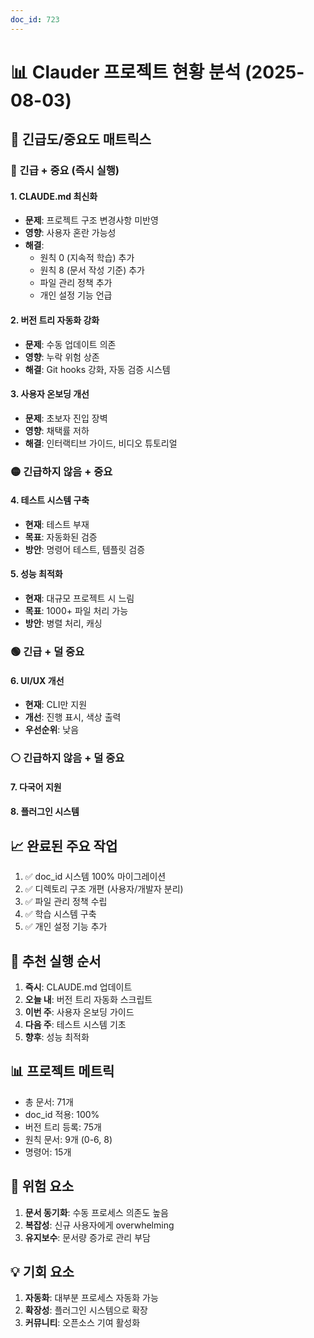 ```yaml
---
doc_id: 723
---
```


# 📊 Clauder 프로젝트 현황 분석 (2025-08-03)

## 🎯 긴급도/중요도 매트릭스

### 🔴 긴급 + 중요 (즉시 실행)

#### 1. CLAUDE.md 최신화
- **문제**: 프로젝트 구조 변경사항 미반영
- **영향**: 사용자 혼란 가능성
- **해결**: 
  - 원칙 0 (지속적 학습) 추가
  - 원칙 8 (문서 작성 기준) 추가
  - 파일 관리 정책 추가
  - 개인 설정 기능 언급

#### 2. 버전 트리 자동화 강화
- **문제**: 수동 업데이트 의존
- **영향**: 누락 위험 상존
- **해결**: Git hooks 강화, 자동 검증 시스템

#### 3. 사용자 온보딩 개선
- **문제**: 초보자 진입 장벽
- **영향**: 채택률 저하
- **해결**: 인터랙티브 가이드, 비디오 튜토리얼

### 🟡 긴급하지 않음 + 중요

#### 4. 테스트 시스템 구축
- **현재**: 테스트 부재
- **목표**: 자동화된 검증
- **방안**: 명령어 테스트, 템플릿 검증

#### 5. 성능 최적화
- **현재**: 대규모 프로젝트 시 느림
- **목표**: 1000+ 파일 처리 가능
- **방안**: 병렬 처리, 캐싱

### 🟢 긴급 + 덜 중요

#### 6. UI/UX 개선
- **현재**: CLI만 지원
- **개선**: 진행 표시, 색상 출력
- **우선순위**: 낮음

### ⚪ 긴급하지 않음 + 덜 중요

#### 7. 다국어 지원
#### 8. 플러그인 시스템

## 📈 완료된 주요 작업

1. ✅ doc_id 시스템 100% 마이그레이션
2. ✅ 디렉토리 구조 개편 (사용자/개발자 분리)
3. ✅ 파일 관리 정책 수립
4. ✅ 학습 시스템 구축
5. ✅ 개인 설정 기능 추가

## 🎯 추천 실행 순서

1. **즉시**: CLAUDE.md 업데이트
2. **오늘 내**: 버전 트리 자동화 스크립트
3. **이번 주**: 사용자 온보딩 가이드
4. **다음 주**: 테스트 시스템 기초
5. **향후**: 성능 최적화

## 📊 프로젝트 메트릭

- 총 문서: 71개
- doc_id 적용: 100%
- 버전 트리 등록: 75개
- 원칙 문서: 9개 (0-6, 8)
- 명령어: 15개

## 🚨 위험 요소

1. **문서 동기화**: 수동 프로세스 의존도 높음
2. **복잡성**: 신규 사용자에게 overwhelming
3. **유지보수**: 문서량 증가로 관리 부담

## 💡 기회 요소

1. **자동화**: 대부분 프로세스 자동화 가능
2. **확장성**: 플러그인 시스템으로 확장
3. **커뮤니티**: 오픈소스 기여 활성화